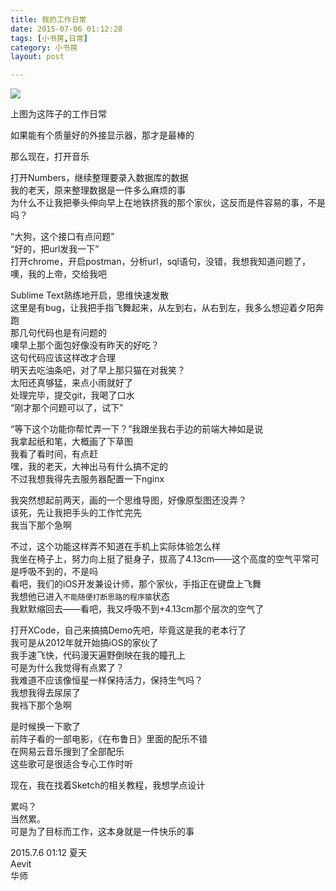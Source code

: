 ```yaml
---
title: 我的工作日常  
date: 2015-07-06 01:12:28  
tags: [小书房,日常]  
category: 小书房  
layout: post  

---
```


[![](http://file.arvit.xyz/work_daily.png?imageView2/1/w/640/h/395)](http://file.arvit.xyz/work_daily.png "工作日常")

上图为这阵子的工作日常

如果能有个质量好的外接显示器，那才是最棒的

那么现在，打开音乐

打开Numbers，继续整理要录入数据库的数据  
我的老天，原来整理数据是一件多么麻烦的事  
为什么不让我把拳头伸向早上在地铁挤我的那个家伙，这反而是件容易的事，不是吗？  
<!--more-->

“大狗，这个接口有点问题”  
“好的，把url发我一下”  
打开chrome，开启postman，分析url，sql语句，没错，我想我知道问题了，噢，我的上帝，交给我吧

Sublime Text熟练地开启，思维快速发散  
这里是有bug，让我把手指飞舞起来，从左到右，从右到左，我多么想迎着夕阳奔跑  
那几句代码也是有问题的  
噢早上那个面包好像没有昨天的好吃？  
这句代码应该这样改才合理  
明天去吃油条吧，对了早上那只猫在对我笑？  
太阳还真够猛，来点小雨就好了  
处理完毕，提交git，我喝了口水  
“刚才那个问题可以了，试下”

“等下这个功能你帮忙弄一下？”我跟坐我右手边的前端大神如是说  
我拿起纸和笔，大概画了下草图  
我看了看时间，有点赶  
嘿，我的老天，大神出马有什么搞不定的  
不过我想我得先去服务器配置一下nginx

我突然想起前两天，画的一个思维导图，好像原型图还没弄？  
该死，先让我把手头的工作忙完先  
我当下那个急啊

不过，这个功能这样弄不知道在手机上实际体验怎么样  
我坐在椅子上，努力向上挺了挺身子，拔高了4.13cm——这个高度的空气平常可是呼吸不到的，不是吗  
看吧，我们的iOS开发兼设计师，那个家伙，手指正在键盘上飞舞  
我想他已进入`不能随便打断思路的程序猿`状态  
我默默缩回去——看吧，我又呼吸不到+4.13cm那个层次的空气了

打开XCode，自己来搞搞Demo先吧，毕竟这是我的老本行了  
我可是从2012年就开始搞iOS的家伙了  
我手速飞快，代码漫天遍野倒映在我的瞳孔上  
可是为什么我觉得有点累了？  
我难道不应该像恒星一样保持活力，保持生气吗？  
我想我得去尿尿了  
我裆下那个急啊

是时候换一下歌了  
前阵子看的一部电影，《在布鲁日》里面的配乐不错  
在网易云音乐搜到了全部配乐  
这些歌可是很适合专心工作时听

现在，我在找着Sketch的相关教程，我想学点设计

累吗？  
当然累。  
可是为了目标而工作，这本身就是一件快乐的事

2015.7.6 01:12 夏天  
Aevit  
华师